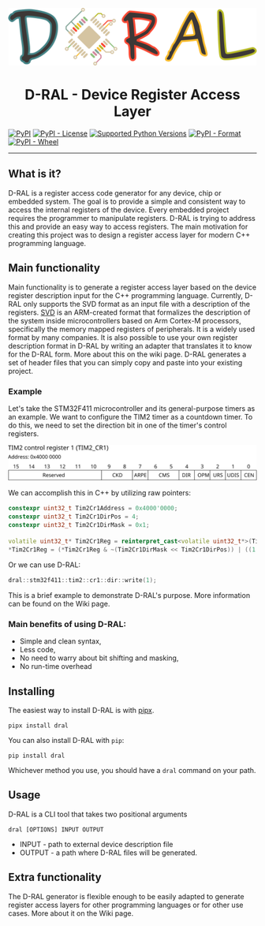 ![Logo](https://raw.githubusercontent.com/gembcior/d-ral/main/doc/logo.svg)

<h1 align="center">D-RAL - Device Register Access Layer</h1>

[![PyPI](https://img.shields.io/pypi/v/dral?label=dral)](https://pypi.org/project/dral/)
[![PyPI - License](https://img.shields.io/pypi/l/dral)](https://pypi.org/project/dral/)
[![Supported Python Versions](https://img.shields.io/pypi/pyversions/dral)](https://pypi.org/project/dral/)
[![PyPI - Format](https://img.shields.io/pypi/format/dral)](https://pypi.org/project/dral/)
[![PyPI - Wheel](https://img.shields.io/pypi/wheel/dral)](https://pypi.org/project/dral/)

---

## What is it?
D-RAL is a register access code generator for any device, chip or embedded system. The goal is to provide a simple and consistent way to access the internal registers of the device.
Every embedded project requires the programmer to manipulate registers. D-RAL is trying to address this and provide an easy way to access registers.
The main motivation for creating this project was to design a register access layer for modern C++ programming language.

## Main functionality
Main functionality is to generate a register access layer based on the device register description input for the C++ programming language.
Currently, D-RAL only supports the SVD format as an input file with a description of the registers.
[SVD](https://arm-software.github.io/CMSIS_5/SVD/html/index.html) is an ARM-created format that formalizes the description of the system inside microcontrollers based on Arm Cortex-M processors, specifically the memory mapped registers of peripherals.
It is a widely used format by many companies.
It is also possible to use your own register description format in D-RAL by writing an adapter that translates it to know for the D-RAL form. More about this on the wiki page.
D-RAL generates a set of header files that you can simply copy and paste into your existing project.

### Example
Let's take the STM32F411 microcontroller and its general-purpose timers as an example. We want to configure the TIM2 timer as a countdown timer. To do this, we need to set the direction bit in one of the timer's control registers.
<p align="center">
  <picture>
    <source media="(prefers-color-scheme: dark)" srcset="https://raw.githubusercontent.com/gembcior/d-ral/main/doc/stm32f411_tim2_control_register_dark.svg">
    <img alt="STM32F411 Tim2 Control Register" src="https://raw.githubusercontent.com/gembcior/d-ral/main/doc/stm32f411_tim2_control_register.svg">
  </picture>
</p>

We can accomplish this in C++ by utilizing raw pointers:
```c++
constexpr uint32_t Tim2Cr1Address = 0x4000'0000;
constexpr uint32_t Tim2Cr1DirPos = 4;
constexpr uint32_t Tim2Cr1DirMask = 0x1;

volatile uint32_t* Tim2Cr1Reg = reinterpret_cast<volatile uint32_t*>(Tim2Cr1Address);
*Tim2Cr1Reg = (*Tim2Cr1Reg & ~(Tim2Cr1DirMask << Tim2Cr1DirPos)) | ((1 & Tim2Cr1DirMask) << Tim2Cr1DirPos);
```

Or we can use D-RAL:
```c++
dral::stm32f411::tim2::cr1::dir::write(1);
```
This is a brief example to demonstrate D-RAL's purpose. More information can be found on the Wiki page.

### Main benefits of using D-RAL:
- Simple and clean syntax,
- Less code,
- No need to warry about bit shifting and masking,
- No run-time overhead

## Installing
The easiest way to install D-RAL is with [pipx](https://pypa.github.io/pipx/).

```
pipx install dral
```
You can also install D-RAL with `pip`:
```
pip install dral
```
Whichever method you use, you should have a `dral` command on your path.

## Usage
D-RAL is a CLI tool that takes two positional arguments
```
dral [OPTIONS] INPUT OUTPUT
```
- INPUT - path to external device description file
- OUTPUT - a path where D-RAL files will be generated.

## Extra functionality
The D-RAL generator is flexible enough to be easily adapted to generate register access layers for other programming languages or for other use cases.
More about it on the Wiki page.
